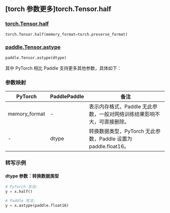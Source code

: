 ## [torch 参数更多]torch.Tensor.half

### [torch.Tensor.half](https://pytorch.org/docs/1.13/generated/torch.Tensor.half.html#torch.Tensor.half)

```python
torch.Tensor.half(memory_format=torch.preserve_format)
```

### [paddle.Tensor.astype](https://www.paddlepaddle.org.cn/documentation/docs/zh/api/paddle/Tensor_cn.html#astype-dtype)

```python
paddle.Tensor.astype(dtype)
```

其中 PyTorch 相比 Paddle 支持更多其他参数，具体如下：

### 参数映射

| PyTorch       | PaddlePaddle | 备注                                                                    |
| ------------- | ------------ | ----------------------------------------------------------------------- |
| memory_format | -            | 表示内存格式，Paddle 无此参数，一般对网络训练结果影响不大，可直接删除。 |
| -             | dtype        | 转换数据类型，PyTorch 无此参数，Paddle 设置为 paddle.float16。          |

### 转写示例

#### dtype 参数：转换数据类型

```python
# PyTorch 写法:
y = x.half()

# Paddle 写法:
y = x.astype(paddle.float16)
```
